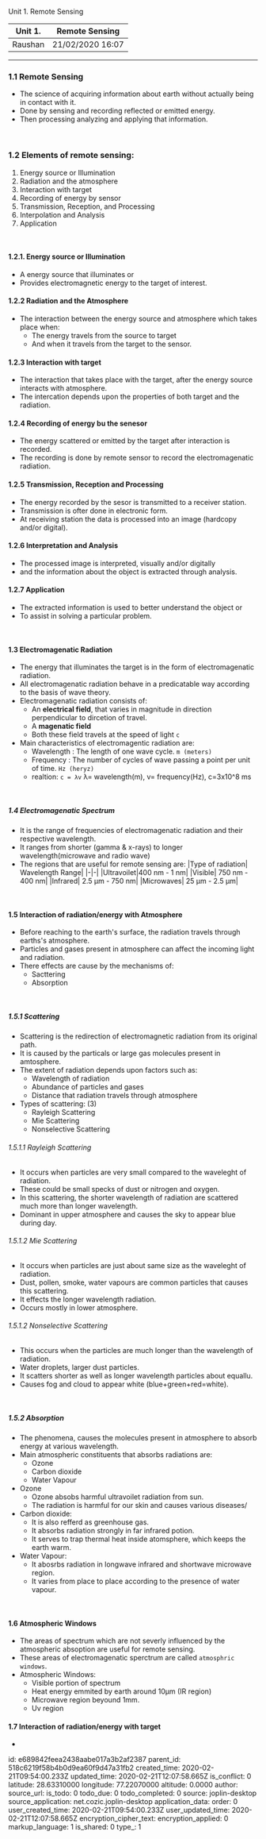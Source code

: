 Unit 1. Remote Sensing

|Unit 1.|Remote Sensing|
|-|-|
| Raushan|21/02/2020 16:07|
* * *

### 1.1 Remote Sensing
+ The science of acquiring information about earth without actually being in contact with it.
+ Done by sensing and recording reflected or emitted energy.
+ Then processing analyzing and applying that information.

<br/>

### 1.2 Elements of remote sensing:
1. Energy source or Illumination
2. Radiation and the atmosphere
3. Interaction with target
4. Recording of energy by sensor
5. Transmission, Reception, and Processing
6. Interpolation and Analysis
7. Application

<br/>

#### 1.2.1. Energy source or Illumination
+ A energy source that illuminates or
+ Provides electromagnetic energy to the target of interest.


#### 1.2.2 Radiation and the Atmosphere
+ The interaction between the energy source and atmosphere which takes place when:
    + The energy travels from the source to target 
    + And when it travels from the target to the sensor.

#### 1.2.3 Interaction with target
+ The interaction that takes place with the target, after the energy source interacts with atmosphere.
+ The intercation depends upon the properties of both target and the radiation.

#### 1.2.4 Recording of energy bu the senesor
+ The energy scattered or emitted by the target after interaction is recorded.
+ The recording is done by remote sensor to record the electromagenatic radiation.

#### 1.2.5 Transmission, Reception and Processing
+ The energy recorded by the sesor is transmitted to a receiver station.
+ Transmission is ofter done in electronic form.
+ At receiving station the data is processed into an image (hardcopy and/or digital).

#### 1.2.6 Interpretation and Analysis
+ The processed image is interpreted, visually and/or digitally
+ and the information about the object is extracted through analysis.

#### 1.2.7 Application
+ The extracted information is used to better understand the object or
+ To assist in solving a particular problem.

<br/>



#### 1.3 Electromagenatic Radiation
+ The energy that illuminates the target is in the form of electromagenatic radiation.
+ All electromagenatic radiation behave in a predicatable way according to the basis of wave theory.
+ Electromagenatic radiation consists of:
    + An **electrical field**,  that varies in magnitude in direction perpendicular to dircetion of travel.
    + A **magenatic field**
    + Both these field travels at the speed of light `c`
+ Main characteristics of electromagentic radiation are:
    + Wavelength : The length of one wave cycle. `m (meters)`
    + Frequency : The number of cycles of wave passing a point per unit of time. `Hz (heryz)`
    + realtion: `c = λv`  λ= wavelength(m), v= frequency(Hz), c=3x10^8 ms
    
<br/>

##### 1.4 Electromagenatic Spectrum
+ It is the range of frequencies of electromagenatic radiation and their respective wavelength.
+ It ranges from shorter (gamma & x-rays) to longer wavelength(microwave and radio wave)
+ The regions that are useful for remote sensing are:
    |Type of radiation| Wavelength Range|
    |-|-|
    |Ultravoilet|400 nm - 1 nm|
    |Visible| 750 nm - 400 nm|
    |Infrared| 2.5 μm - 750 nm|
    |Microwaves| 25 μm - 2.5 μm|


<br/>

#### 1.5 Interaction of radiation/energy with Atmosphere
+ Before reaching to the earth's surface, the radiation travels through earths's atmosphere.
+ Particles and gases present in atmosphere can affect the incoming light and radiation.
+ There effects are cause by the mechanisms of:
    + Sacttering
    + Absorption

<br/>

##### 1.5.1 Scattering
+ Scattering is the redirection of electromagnetic radiation from its original path.
+ It is caused by the particals or large gas molecules present in amtosphere.
+ The extent of radiation depends upon factors such as:
    + Wavelength of radiation
    + Abundance of particles and gases
    + Distance that radiation travels through atmosphere
+ Types of scattering: (3)
    + Rayleigh Scattering
    + Mie Scattering
    + Nonselective Scattering

###### 1.5.1.1 Rayleigh Scattering
+ It occurs when particles are very small compared to the waveleght of radiation.
+ These could be small specks of dust or nitrogen and oxygen.
+ In this scattering, the shorter wavelength of radiation are scattered much more than longer wavelength.
+ Dominant in upper atmosphere  and causes the sky to appear blue during day.

###### 1.5.1.2 Mie Scattering
+ It occurs when particles are just about same size as the waveleght of radiation.
+ Dust, pollen, smoke, water vapours are common particles that causes this scattering.
+ It effects the longer wavelength radiation.
+ Occurs mostly in lower atmosphere.

###### 1.5.1.2 Nonselective Scattering
+ This occurs when the particles are much longer than the wavelength of radiation.
+ Water droplets, larger dust particles.
+ It scatters shorter as well as longer wavelength particles about equallu.
+ Causes fog and cloud to appear white (blue+green+red=white).

<br/>

##### 1.5.2 Absorption
+ The phenomena, causes the molecules present in atmosphere to absorb energy at various wavelength.
+ Main atmospheric constituents that absorbs radiations are:
    + Ozone
    + Carbon dioxide
    + Water Vapour
+ Ozone
    + Ozone absobs harmful ultravoilet radiation from sun.
    + The radiation is harmful for our skin and causes various diseases/
+ Carbon dioxide:
    + It is also refferd as greenhouse gas.
    + It absorbs radiation strongly in far infrared potion.
    + It serves to trap thermal heat inside atomsphere, which keeps the earth warm.
+ Water Vapour:
    + It abosrbs radiation in longwave infrared and shortwave microwave region.
    + It varies from place to place according to the presence of water vapour.
    
<br/>

#### 1.6 Atmospheric Windows
+ The areas of spectrum which are not severly influenced by the atmospheric absoption are useful for remote sensing.
+ These areas of electromagenatic sperctrum are called `atmosphric windows`.
+ Atmospheric Windows:
    + Visible portion of spectrum
    + Heat energy emmited by earth around 10μm (IR region)
    + Microwave region beyound 1mm.
    + Uv region

#### 1.7 Interaction of radiation/energy with target
+ 

id: e689842feea2438aabe017a3b2af2387
parent_id: 518c6219f58b4b0d9ea60f9d47a31fb2
created_time: 2020-02-21T09:54:00.233Z
updated_time: 2020-02-21T12:07:58.665Z
is_conflict: 0
latitude: 28.63310000
longitude: 77.22070000
altitude: 0.0000
author: 
source_url: 
is_todo: 0
todo_due: 0
todo_completed: 0
source: joplin-desktop
source_application: net.cozic.joplin-desktop
application_data: 
order: 0
user_created_time: 2020-02-21T09:54:00.233Z
user_updated_time: 2020-02-21T12:07:58.665Z
encryption_cipher_text: 
encryption_applied: 0
markup_language: 1
is_shared: 0
type_: 1